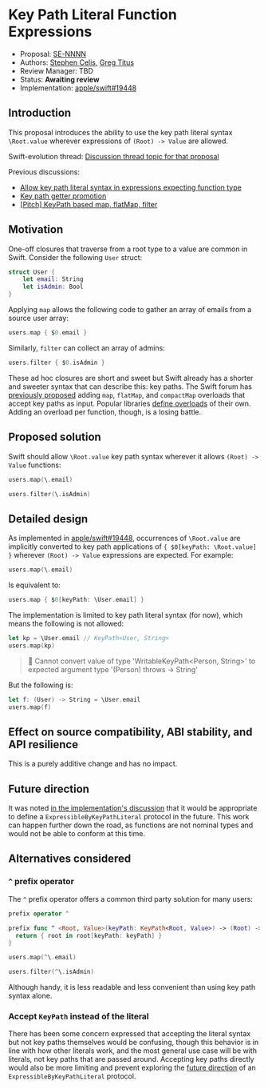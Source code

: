 # Key Path Literal Function Expressions

* Proposal: [SE-NNNN](NNNN-filename.md)
* Authors: [Stephen Celis](https://github.com/stephencelis), [Greg Titus](https://github.com/gregomni)
* Review Manager: TBD
* Status: **Awaiting review**
* Implementation: [apple/swift#19448](https://github.com/apple/swift/pull/19448)

<!--
*During the review process, add the following fields as needed:*

* Decision Notes: [Rationale](https://forums.swift.org/), [Additional Commentary](https://forums.swift.org/)
* Bugs: [SR-NNNN](https://bugs.swift.org/browse/SR-NNNN), [SR-MMMM](https://bugs.swift.org/browse/SR-MMMM)
* Previous Revision: [1](https://github.com/apple/swift-evolution/blob/...commit-ID.../proposals/NNNN-filename.md)
* Previous Proposal: [SE-XXXX](XXXX-filename.md)
-->

## Introduction

This proposal introduces the ability to use the key path literal syntax `\Root.value` wherever expressions of `(Root) -> Value` are allowed.

Swift-evolution thread: [Discussion thread topic for that proposal](https://forums.swift.org/)

Previous discussions:

- [Allow key path literal syntax in expressions expecting function type](https://forums.swift.org/t/allow-key-path-literal-syntax-in-expressions-expecting-function-type/16453)
- [Key path getter promotion](https://forums.swift.org/t/key-path-getter-promotion/11185)
- [[Pitch] KeyPath based map, flatMap, filter](https://forums.swift.org/t/pitch-keypath-based-map-flatmap-filter/6266)

## Motivation

One-off closures that traverse from a root type to a value are common in Swift. Consider the following `User` struct:

```swift
struct User {
    let email: String
    let isAdmin: Bool
}
```

Applying `map` allows the following code to gather an array of emails from a source user array:

```swift
users.map { $0.email }
```

Similarly, `filter` can collect an array of admins:

```swift
users.filter { $0.isAdmin }
```

These ad hoc closures are short and sweet but Swift already has a shorter and sweeter syntax that can describe this: key paths. The Swift forum has [previously proposed](https://forums.swift.org/t/pitch-support-for-map-and-flatmap-with-smart-key-paths/6073) adding `map`, `flatMap`, and `compactMap` overloads that accept key paths as input. Popular libraries [define overloads](https://github.com/ReactiveCocoa/ReactiveSwift/search?utf8=✓&q=KeyPath&type=) of their own. Adding an overload per function, though, is a losing battle.

## Proposed solution

Swift should allow `\Root.value` key path syntax wherever it allows `(Root) -> Value` functions:

```swift
users.map(\.email)

users.filter(\.isAdmin)
```

## Detailed design

As implemented in [apple/swift#19448](https://github.com/apple/swift/pull/19448), occurrences of `\Root.value` are implicitly converted to key path applications of `{ $0[keyPath: \Root.value] }` wherever `(Root) -> Value` expressions are expected. For example:

``` swift
users.map(\.email)
```

Is equivalent to:

``` swift
users.map { $0[keyPath: \User.email] }
```

The implementation is limited to key path literal syntax (for now), which means the following is not allowed:

``` swift
let kp = \User.email // KeyPath<User, String>
users.map(kp)
```

> 🛑 Cannot convert value of type 'WritableKeyPath<Person, String>' to expected argument type '(Person) throws -> String'

But the following is:

``` swift
let f: (User) -> String = \User.email
users.map(f)
```

## Effect on source compatibility, ABI stability, and API resilience

This is a purely additive change and has no impact.

## Future direction

It was noted [in the implementation's discussion](https://github.com/apple/swift/pull/19448) that it would be appropriate to define a `ExpressibleByKeyPathLiteral` protocol in the future. This work can happen further down the road, as functions are not nominal types and would not be able to conform at this time.

## Alternatives considered

### `^` prefix operator

The `^` prefix operator offers a common third party solution for many users:

```Swift
prefix operator ^

prefix func ^ <Root, Value>(keyPath: KeyPath<Root, Value>) -> (Root) -> Value {
  return { root in root[keyPath: keyPath] }
}

users.map(^\.email)

users.filter(^\.isAdmin)
```

Although handy, it is less readable and less convenient than using key path syntax alone.

### Accept `KeyPath` instead of the literal

There has been some concern expressed that accepting the literal syntax but not key paths themselves would be confusing, though this behavior is in line with how other literals work, and the most general use case will be with literals, not key paths that are passed around. Accepting key paths directly would also be more limiting and prevent exploring the [future direction](#future-direction) of an `ExpressibleByKeyPathLiteral` protocol.
